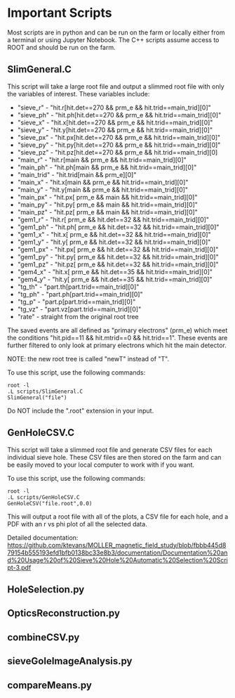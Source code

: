 # Important Scripts

Most scripts are in python and can be run on the farm or locally either from a terminal or using Jupyter Notebook. The C++ scripts assume access to ROOT and should be run on the farm.

## SlimGeneral.C

This script will take a large root file and output a slimmed root file with only the variables of interest. These variables include:
* "sieve_r" - "hit.r[hit.det==270 && prm_e && hit.trid==main_trid][0]"
* "sieve_ph" - "hit.ph[hit.det==270 && prm_e && hit.trid==main_trid][0]"
* "sieve_x" - "hit.x[hit.det==270 && prm_e && hit.trid==main_trid][0]"
* "sieve_y" - "hit.y[hit.det==270 && prm_e && hit.trid==main_trid][0]"
* "sieve_px" - "hit.px[hit.det==270 && prm_e && hit.trid==main_trid][0]"
* "sieve_py" - "hit.py[hit.det==270 && prm_e && hit.trid==main_trid][0]"
* "sieve_pz" - "hit.pz[hit.det==270 && prm_e && hit.trid==main_trid][0]
* "main_r" - "hit.r[main && prm_e && hit.trid==main_trid][0]"
* "main_ph" - "hit.ph[main && prm_e && hit.trid==main_trid][0]"
* "main_trid" - "hit.trid[main && prm_e][0]"
* "main_x" - "hit.x[main && prm_e && hit.trid==main_trid][0]"
* "main_y" - "hit.y[main && prm_e && hit.trid==main_trid][0]"
* "main_px" - "hit.px[ prm_e && main && hit.trid==main_trid][0]"
* "main_py" - "hit.py[ prm_e && main && hit.trid==main_trid][0]"
* "main_pz" - "hit.pz[ prm_e && main && hit.trid==main_trid][0]"
* "gem1_r" - "hit.r[ prm_e && hit.det==32 && hit.trid==main_trid][0]"
* "gem1_ph" - "hit.ph[ prm_e && hit.det==32 && hit.trid==main_trid][0]"
* "gem1_x" - "hit.x[ prm_e && hit.det==32 && hit.trid==main_trid][0]"
* "gem1_y" - "hit.y[ prm_e && hit.det==32 && hit.trid==main_trid][0]"
* "gem1_px" - "hit.px[ prm_e && hit.det==32 && hit.trid==main_trid][0]"
* "gem1_py" - "hit.py[ prm_e && hit.det==32 && hit.trid==main_trid][0]"
* "gem1_pz" - "hit.pz[ prm_e && hit.det==32 && hit.trid==main_trid][0]"
* "gem4_x" - "hit.x[ prm_e && hit.det==35 && hit.trid==main_trid][0]"
* "gem4_y" - "hit.y[ prm_e && hit.det==35 && hit.trid==main_trid][0]"
* "tg_th" - "part.th[part.trid==main_trid][0]"
* "tg_ph" - "part.ph[part.trid==main_trid][0]"
* "tg_p" - "part.p[part.trid==main_trid][0]"
* "tg_vz" - "part.vz[part.trid==main_trid][0]"
* "rate" - straight from the original root tree

The saved events are all defined as "primary electrons" (prm_e) which meet the conditions "hit.pid==11 && hit.mtrid==0 && hit.trid==1". 
These events are further filtered to only look at primary electrons which hit the main detector.

NOTE: the new root tree is called "newT" instead of "T".

To use this script, use the following commands:
```
root -l
.L scripts/SlimGeneral.C
SlimGeneral("file")
```
Do NOT include the ".root" extension in your input.

## GenHoleCSV.C

This script will take a slimmed root file and generate CSV files for each individual sieve hole. These CSV files are then stored on the farm and can be easily moved to your local computer to work with if you want.

To use this script, use the following commands:
```
root -l
.L scripts/GenHoleCSV.C
GenHoleCSV("file.root",0.0)
```
This will output a root file with all of the plots, a CSV file for each hole, and a PDF with an r vs phi plot of all the selected data.

Detailed documentation: https://github.com/ktevans/MOLLER_magnetic_field_study/blob/fbbb445d879154b555193efd1bfb0138bc33e8b3/documentation/Documentation%20and%20Usage%20of%20Sieve%20Hole%20Automatic%20Selection%20Script-3.pdf

## HoleSelection.py

## OpticsReconstruction.py

## combineCSV.py

## sieveGoleImageAnalysis.py

## compareMeans.py
